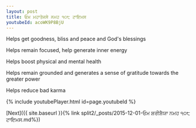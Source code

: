 ```yaml
---
layout: post
title: ਓਮ ਮਹਾਤੇਜਸੇ ਨਮਹ ੧੦੮ ਟਾਇਮਸ
youtubeId: acoWK9P8BjU
---
```

 
 
Helps get goodness, bliss and peace and God's blessings
 
Helps remain focused, help generate inner energy 
 
Helps boost physical and mental health 
 
Helps remain grounded and generates a sense of gratitude towards the greater power 
 
Helps reduce bad karma
 
 
 
 


{% include youtubePlayer.html id=page.youtubeId %}
 
[Next]({{ site.baseurl }}{% link  split2/_posts/2015-12-01-ਓਮ ਸ਼ਰੀਸ਼ੈਯਾ ਨਮਹ ੧੦੮ ਟਾਇਮਸ.md%})
 
